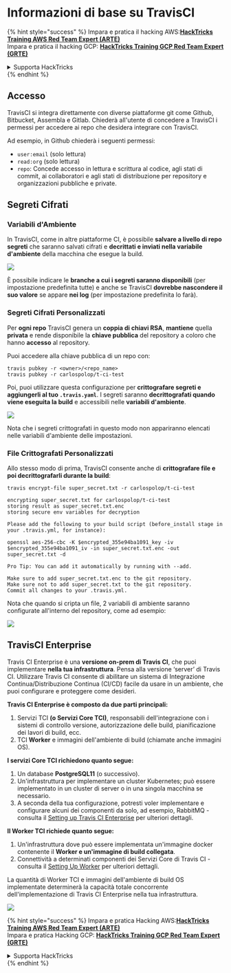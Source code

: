 # Informazioni di base su TravisCI

{% hint style="success" %}
Impara e pratica il hacking AWS:<img src="../../.gitbook/assets/image (1) (1) (1).png" alt="" data-size="line">[**HackTricks Training AWS Red Team Expert (ARTE)**](https://training.hacktricks.xyz/courses/arte)<img src="../../.gitbook/assets/image (1) (1) (1).png" alt="" data-size="line">\
Impara e pratica il hacking GCP: <img src="../../.gitbook/assets/image (2).png" alt="" data-size="line">[**HackTricks Training GCP Red Team Expert (GRTE)**<img src="../../.gitbook/assets/image (2).png" alt="" data-size="line">](https://training.hacktricks.xyz/courses/grte)

<details>

<summary>Supporta HackTricks</summary>

* Controlla i [**piani di abbonamento**](https://github.com/sponsors/carlospolop)!
* **Unisciti al** 💬 [**gruppo Discord**](https://discord.gg/hRep4RUj7f) o al [**gruppo telegram**](https://t.me/peass) o **seguici** su **Twitter** 🐦 [**@hacktricks\_live**](https://twitter.com/hacktricks_live)**.**
* **Condividi trucchi di hacking inviando PR ai** [**HackTricks**](https://github.com/carlospolop/hacktricks) e [**HackTricks Cloud**](https://github.com/carlospolop/hacktricks-cloud) repos su github.

</details>
{% endhint %}

## Accesso

TravisCI si integra direttamente con diverse piattaforme git come Github, Bitbucket, Assembla e Gitlab. Chiederà all'utente di concedere a TravisCI i permessi per accedere ai repo che desidera integrare con TravisCI.

Ad esempio, in Github chiederà i seguenti permessi:

* `user:email` (solo lettura)
* `read:org` (solo lettura)
* `repo`: Concede accesso in lettura e scrittura al codice, agli stati di commit, ai collaboratori e agli stati di distribuzione per repository e organizzazioni pubbliche e private.

## Segreti Cifrati

### Variabili d'Ambiente

In TravisCI, come in altre piattaforme CI, è possibile **salvare a livello di repo segreti** che saranno salvati cifrati e **decrittati e inviati nella variabile d'ambiente** della macchina che esegue la build.

![](<../../.gitbook/assets/image (203).png>)

È possibile indicare le **branche a cui i segreti saranno disponibili** (per impostazione predefinita tutte) e anche se TravisCI **dovrebbe nascondere il suo valore** se appare **nei log** (per impostazione predefinita lo farà).

### Segreti Cifrati Personalizzati

Per **ogni repo** TravisCI genera un **coppia di chiavi RSA**, **mantiene** quella **privata** e rende disponibile la **chiave pubblica** del repository a coloro che hanno **accesso** al repository.

Puoi accedere alla chiave pubblica di un repo con:
```
travis pubkey -r <owner>/<repo_name>
travis pubkey -r carlospolop/t-ci-test
```
Poi, puoi utilizzare questa configurazione per **crittografare segreti e aggiungerli al tuo `.travis.yaml`**. I segreti saranno **decrittografati quando viene eseguita la build** e accessibili nelle **variabili d'ambiente**.

![](<../../.gitbook/assets/image (139).png>)

Nota che i segreti crittografati in questo modo non appariranno elencati nelle variabili d'ambiente delle impostazioni.

### File Crittografati Personalizzati

Allo stesso modo di prima, TravisCI consente anche di **crittografare file e poi decrittografarli durante la build**:
```
travis encrypt-file super_secret.txt -r carlospolop/t-ci-test

encrypting super_secret.txt for carlospolop/t-ci-test
storing result as super_secret.txt.enc
storing secure env variables for decryption

Please add the following to your build script (before_install stage in your .travis.yml, for instance):

openssl aes-256-cbc -K $encrypted_355e94ba1091_key -iv $encrypted_355e94ba1091_iv -in super_secret.txt.enc -out super_secret.txt -d

Pro Tip: You can add it automatically by running with --add.

Make sure to add super_secret.txt.enc to the git repository.
Make sure not to add super_secret.txt to the git repository.
Commit all changes to your .travis.yml.
```
Nota che quando si cripta un file, 2 variabili di ambiente saranno configurate all'interno del repository, come ad esempio:

![](<../../.gitbook/assets/image (170).png>)

## TravisCI Enterprise

Travis CI Enterprise è una **versione on-prem di Travis CI**, che puoi implementare **nella tua infrastruttura**. Pensa alla versione ‘server’ di Travis CI. Utilizzare Travis CI consente di abilitare un sistema di Integrazione Continua/Distribuzione Continua (CI/CD) facile da usare in un ambiente, che puoi configurare e proteggere come desideri.

**Travis CI Enterprise è composto da due parti principali:**

1. Servizi TCI **(o Servizi Core TCI)**, responsabili dell'integrazione con i sistemi di controllo versione, autorizzazione delle build, pianificazione dei lavori di build, ecc.
2. TCI **Worker** e immagini dell'ambiente di build (chiamate anche immagini OS).

**I servizi Core TCI richiedono quanto segue:**

1. Un database **PostgreSQL11** (o successivo).
2. Un'infrastruttura per implementare un cluster Kubernetes; può essere implementato in un cluster di server o in una singola macchina se necessario.
3. A seconda della tua configurazione, potresti voler implementare e configurare alcuni dei componenti da solo, ad esempio, RabbitMQ - consulta il [Setting up Travis CI Enterprise](https://docs.travis-ci.com/user/enterprise/tcie-3.x-setting-up-travis-ci-enterprise/) per ulteriori dettagli.

**Il Worker TCI richiede quanto segue:**

1. Un'infrastruttura dove può essere implementata un'immagine docker contenente il **Worker e un'immagine di build collegata**.
2. Connettività a determinati componenti dei Servizi Core di Travis CI - consulta il [Setting Up Worker](https://docs.travis-ci.com/user/enterprise/setting-up-worker/) per ulteriori dettagli.

La quantità di Worker TCI e immagini dell'ambiente di build OS implementate determinerà la capacità totale concorrente dell'implementazione di Travis CI Enterprise nella tua infrastruttura.

![](<../../.gitbook/assets/image (199).png>)

{% hint style="success" %}
Impara e pratica Hacking AWS:<img src="../../.gitbook/assets/image (1) (1) (1).png" alt="" data-size="line">[**HackTricks Training AWS Red Team Expert (ARTE)**](https://training.hacktricks.xyz/courses/arte)<img src="../../.gitbook/assets/image (1) (1) (1).png" alt="" data-size="line">\
Impara e pratica Hacking GCP: <img src="../../.gitbook/assets/image (2).png" alt="" data-size="line">[**HackTricks Training GCP Red Team Expert (GRTE)**<img src="../../.gitbook/assets/image (2).png" alt="" data-size="line">](https://training.hacktricks.xyz/courses/grte)

<details>

<summary>Supporta HackTricks</summary>

* Controlla i [**piani di abbonamento**](https://github.com/sponsors/carlospolop)!
* **Unisciti al** 💬 [**gruppo Discord**](https://discord.gg/hRep4RUj7f) o al [**gruppo telegram**](https://t.me/peass) o **seguici** su **Twitter** 🐦 [**@hacktricks\_live**](https://twitter.com/hacktricks_live)**.**
* **Condividi trucchi di hacking inviando PR ai repository github di** [**HackTricks**](https://github.com/carlospolop/hacktricks) e [**HackTricks Cloud**](https://github.com/carlospolop/hacktricks-cloud).

</details>
{% endhint %}
